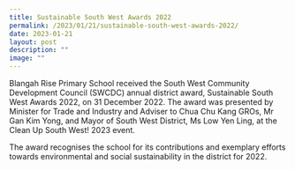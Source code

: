 ```yaml
---
title: Sustainable South West Awards 2022
permalink: /2023/01/21/sustainable-south-west-awards-2022/
date: 2023-01-21
layout: post
description: ""
image: ""
---
```

Blangah Rise Primary School received the South West Community Development Council (SWCDC) annual district award, Sustainable South West Awards 2022, on 31 December 2022. The award was presented by Minister for Trade and Industry and Adviser to Chua Chu Kang GROs, Mr Gan Kim Yong, and Mayor of South West District, Ms Low Yen Ling, at the Clean Up South West! 2023 event.

The award recognises the school for its contributions and exemplary efforts towards environmental and social sustainability in the district for 2022.


